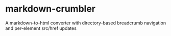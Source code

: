 # markdown-crumbler
A markdown-to-html converter with directory-based breadcrumb navigation and per-element src/href updates
